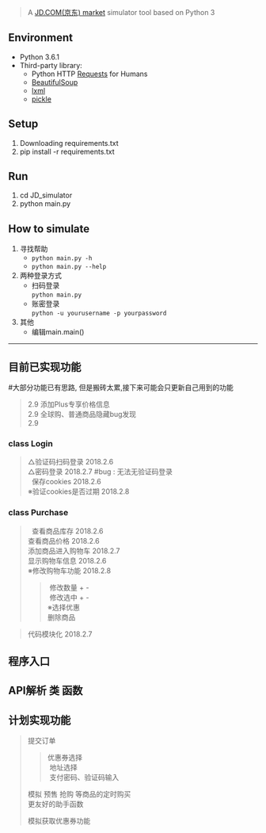 
> A [JD.COM(京东) market](https://www.jd.com/) simulator tool based on Python 3  

## Environment
- Python 3.6.1
- Third-party library:  
  - Python HTTP [Requests](https://github.com/requests/requests) for Humans
  - [BeautifulSoup](https://www.crummy.com/software/BeautifulSoup/bs4/doc/)
  - [lxml](http://lxml.de/)
  - [pickle](https://docs.python.org/3/library/pickle.html)

## Setup
1. Downloading requirements.txt
2. pip install -r requirements.txt    

## Run
1. cd JD_simulator
2. python main.py

## How to simulate  
1. 寻找帮助   
   - `python main.py -h`    
   - `python main.py --help` 
2. 两种登录方式  
   - 扫码登录  
     `python main.py`  
   - 账密登录  
     `python -u yourusername -p yourpassword`    
3. 其他
   - 编辑main.main()  
   
    
------  
## 目前已实现功能
#大部分功能已有思路, 但是搬砖太累,接下来可能会只更新自己用到的功能  
> 2.9 添加Plus专享价格信息  
> 2.9 全球购、普通商品隐藏bug发现  
> 2.9   
### class Login
> △验证码扫码登录 2018.2.6  
> △密码登录 2018.2.7 #bug : 无法无验证码登录   
>   保存cookies 2018.2.6  
> ※验证cookies是否过期 2018.2.8  
### class Purchase  
>   查看商品库存 2018.2.6  
>   查看商品价格 2018.2.6  
>   添加商品进入购物车 2018.2.7  
>   显示购物车信息 2018.2.6  
> ※修改购物车功能 2018.2.8  
>>  修改数量 + -   
>>  修改选中 + -  
>>※选择优惠  
>>  删除商品  

>   代码模块化 2018.2.7  
## 程序入口  
## API解析 类 函数  
## 计划实现功能  
> 提交订单  
>>  优惠券选择  
>>  地址选择  
>>  支付密码、验证码输入  
>>  
>   模拟 预售 抢购 等商品的定时购买  
>   更友好的助手函数  
> 
>   模拟获取优惠券功能   

